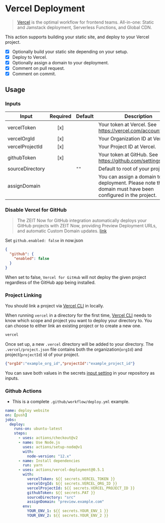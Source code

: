 # Vercel Deployment

> [Vercel](https://vercel.com) is the optimal workflow for frontend teams. All-in-one: Static and Jamstack deployment, Serverless Functions, and Global CDN.

This action supports building your static site, and deploy to your Vercel project.

- [x] Optionally build your static site depending on your setup.
- [x] Deploy to Vercel.
- [x] Optionally assign a domain to your deployment.
- [x] Comment on pull request.
- [x] Comment on commit.

## Usage

### Inputs

| Input            | Required | Default | Description                                                                                                         |
|------------------|:--------:|---------|---------------------------------------------------------------------------------------------------------------------|
| vercelToken      | [x]      |         | Your token at Vercel. See https://vercel.com/account/tokens                                                         |
| vercelOrgId      | [x]      |         | Your Organization ID at Vercel.                                                                                     |
| vercelProjectId  | [x]      |         | Your Project ID at Vercel.                                                                                          |
| githubToken      | [x]      |         | Your token at GitHub. See https://github.com/settings/tokens                                                        |
| sourceDirectory  |          | `""`    | Default to root of your project.                                                                                    |
| assignDomain     |          |         | You can assign a domain to this deployment. Please note that this domain must have been configured in the project.  |

### Disable Vercel for GitHub

> The ZEIT Now for GitHub integration automatically deploys your GitHub projects with ZEIT Now, providing Preview Deployment URLs, and automatic Custom Domain updates.
[link](https://zeit.co/docs/v2/git-integrations)

Set `github.enabled: false` in now.json

```json
{
  "github": {
    "enabled": false
  }
}
```
When set to false, `Vercel for GitHub` will not deploy the given project regardless of the GitHub app being installed.

### Project Linking

You should link a project via [Vercel CLI](https://vercel.com/download) in locally.

When running `vercel` in a directory for the first time, [Vercel CLI](https://vercel.com/download) needs to know which scope and project you want to deploy your directory to. You can choose to either link an existing project or to create a new one.

```bash
vercel
```

Once set up, a new `.vercel` directory will be added to your directory. The `.vercel/project.json` file contains both the organization(`orgId`) and project(`projectId`) id of your project.

```json
{"orgId":"example_org_id","projectId":"example_project_id"}
```

You can save both values in the secrets [input setting](#inputs) in your repository as inputs.

### Github Actions

* This is a complete `.github/workflow/deploy.yml` example.

```yaml
name: deploy website
on: [push]
jobs:
  deploy:
    runs-on: ubuntu-latest
    steps:
      - uses: actions/checkout@v2
      - name: Use Node.js
        uses: actions/setup-node@v1
        with:
          node-version: "12.x"
      - name: Install dependencies
        run: yarn
      - uses: actions/vercel-deployment@0.5.1
        with:
          vercelToken: ${{ secrets.VERCEL_TOKEN }}
          vercelOrgId: ${{ secrets.VERCEL_ORG_ID }}
          vercelProjectId: ${{ secrets.VERCEL_PROJECT_ID }}
          githubToken: ${{ secrets.PAT }}
          sourceDirectory: "src"
          assignDomain: "preview.example.com"
        env:
          YOUR_ENV_1: ${{ secrets.YOUR_ENV_1 }}
          YOUR_ENV_2: ${{ secrets.YOUR_ENV_2 }}
```
